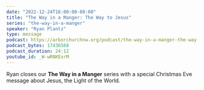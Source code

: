 ```yaml
---
date: "2022-12-24T16:00:00-08:00"
title: "The Way in a Manger: The Way to Jesus"
series: "the-way-in-a-manger"
speaker: "Ryan Plantz"
type: message
podcast: https://arborchurchnw.org/podcast/the-way-in-a-manger-the-way-to-jesus.mp3
podcast_bytes: 17436568
podcast_duration: 24:12
youtube_id: _W-wRNKExrM 
---
```


Ryan closes our **The Way in a Manger** series with a special Christmas Eve message about Jesus, the Light of the World.

